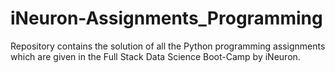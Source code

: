 # iNeuron-Assignments_Programming

Repository contains the solution of all the Python programming assignments which are given in the Full Stack Data Science Boot-Camp by iNeuron.
